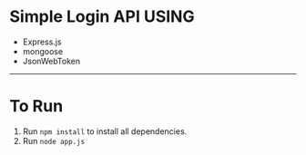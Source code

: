 # Simple Login API USING
- Express.js 
- mongoose
- JsonWebToken
  
-------------------------------
  
# To Run 
1. Run `npm install` to install all dependencies.
1. Run `node app.js`

